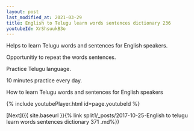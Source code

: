 ```yaml
---
layout: post
last_modified_at: 2021-03-29
title: English to Telugu learn words sentences dictionary 236 
youtubeId: XrShsuukB3o
---
```

 
 
Helps to learn Telugu words and sentences for English speakers.

Opportunitiy to repeat the words sentences. 

Practice Telugu language. 
 
10 minutes practice every day. 
 
How to learn Telugu words and sentences for English speakers 
 
{% include youtubePlayer.html id=page.youtubeId %}
 
 
[Next]({{ site.baseurl }}{% link  split1/_posts/2017-10-25-English to telugu learn words sentences dictionary 371 .md%})
 
